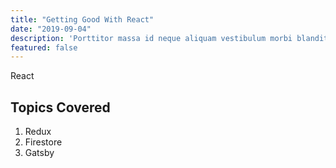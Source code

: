 ```yaml
---
title: "Getting Good With React"
date: "2019-09-04"
description: 'Porttitor massa id neque aliquam vestibulum morbi blandit. Neque laoreet suspendisse interdum consectetur.'
featured: false
---
```


React

## Topics Covered

1. Redux
2. Firestore
3. Gatsby